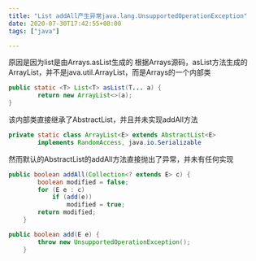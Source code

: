 ```yaml
---
title: "List addAll产生异常java.lang.UnsupportedOperationException"
date: 2020-07-30T17:42:55+08:00
tags: ["java"]

---
```


原因是因为list是由Arrays.asList生成的
根据Arrays源码，asList方法生成的ArrayList，并不是java.util.ArrayList，而是Arrays的一个内部类

```java
public static <T> List<T> asList(T... a) {
        return new ArrayList<>(a);
}
```
该内部类直接继承了AbstractList，并且并未实现addAll方法
```java
private static class ArrayList<E> extends AbstractList<E>
        implements RandomAccess, java.io.Serializable
```
然而默认的AbstractList的addAll方法直接抛出了异常，并未有任何实现
```java
public boolean addAll(Collection<? extends E> c) {
        boolean modified = false;
        for (E e : c)
            if (add(e))
                modified = true;
        return modified;
    }

public boolean add(E e) {
        throw new UnsupportedOperationException();
    }
```